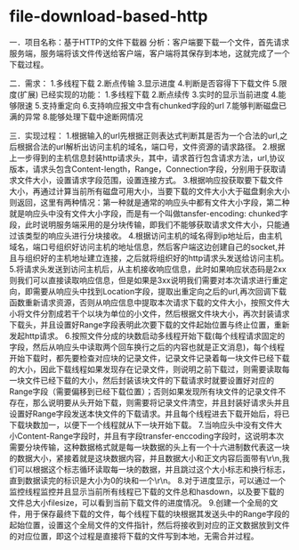 # file-download-based-http

一．项目名称：基于HTTP的文件下载器
分析：客户端要下载一个文件，首先请求服务端，服务端将该文件传送给客户端，客户端将其保存到本地，这就完成了一个下载过程。

二．需求：
1.多线程下载 2.断点传输 3.显示进度 4.判断是否容得下下载文件 5.限度(扩展)
已经实现的功能：
1.多线程下载
2.断点续传
3.实时的显示当前进度
4.能够限速
5.支持重定向
6.支持响应报文中含有chunked字段的url
7.能够判断磁盘已满的异常
8.能够处理下载中途断网情况

三．实现过程：
1.根据输入的url先根据正则表达式判断其是否为一个合法的url,之后根据合法的url解析出访问主机的域名，端口号，文件资源的请求路径。
2.根据上一步得到的主机信息封装http请求头，其中，请求首行包含请求方法，url,协议版本，请求头包含Content-length，Range，Connection字段，分别用于获取请求文件大小，设置请求字段范围，设置连接方式。
3.根据响应投获取要下载文件大小，再通过计算当前所有磁盘可用大小，当要下载的文件大小大于磁盘剩余大小则返回，这里有两种情况：第一种就是通常的响应头中都有文件大小字段，第二种就是响应头中没有文件大小字段，而是有一个叫做tansfer-encoding: chunked字段，此时说明服务端采用的是分块传输，即我们不能够获取请求文件大小，只能通过该类型的响应头进行分块接收。
4.根据访问主机的域名得到ip地址后，由主机域名，端口号组织好访问主机的地址信息，然后客户端这边创建自己的socket,并且与组织好的主机地址建立连接，之后就将组织好的http请求头发送给访问主机。
5.将请求头发送到访问主机后，从主机接收响应信息，此时如果响应状态码是2xx则我们可以直接读取响应信息，但是如果是3xx说明我们需要对本次请求进行重定向，即需要从响应头中找到Location字段，提取出重定向之后的url,再次回调下载函数重新请求资源，否则从响应信息中提取本次请求下载的文件大小，按照文件大小将文件分割成若干个以块为单位的小文件，然后根据文件块大小，再次封装请求下载头，并且设置好Range字段表明此次要下载的文件起始位置与终止位置，重新发起http请求。
6.按照文件分成的块数启动多线程开始下载(每个线程请求固定的字段，然后从响应头中读取两个回车换行之后的内容也就是正文消息)，每个线程开始下载时，都先要检查对应块的记录文件，记录文件记录着每一块文件已经下载的大小，因此下载线程如果发现存在记录文件，则说明之前下载过，则需要读取每一块文件已经下载的大小，然后封装该块文件的下载请求时就要设置好对应的Range字段（需要偏移到已经下载位置）；否则如果发现所有块文件的记录文件不存在，那么说明要从头开始下载，则需要将记录文件清空，并且封装好请求头并且设置好Range字段发送本快文件的下载请求。并且每个线程进去下载开始后，将已下载块数加一，以便下一个线程就从下一块开始下载。
7.当响应头中没有文件大小Content-Range字段时，并且有字段transfer-enccoding字段时，这说明本次需要分块传输，这种数据格式就是每一块数据的头上有一个十六进制数代表这一块的数据大小，紧接着就是这块数据内容，并且数据大小和正文内容后面带有\r\n,我们可以根据这个标志循环读取每一块的数据，并且跳过这个大小标志和换行标志，直到数据读完的标识是大小为0的块和一个\r\n。
8.对于进度显示，可以通过一个监控线程监控并且显示当前所有线程已下载的文件总和hasdown，以及要下载的文件总大小filesize，可以看到当前下载文件的进度情况。
9.创建一个全局的文件，用于保存最终下载的文件，每个线程下载的块根据其发送头中的Range字段的起始位置，设置这个全局文件的文件指针，然后将接收到对应的正文数据放到文件的对应位置，即这个过程是直接将下载的文件写到本地，无需合并过程。



